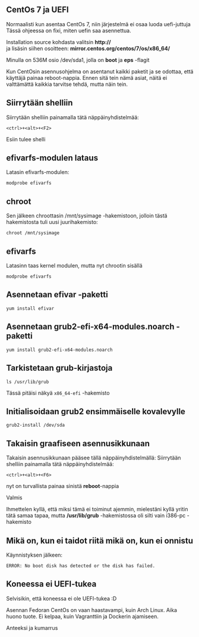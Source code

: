 ## CentOs 7 ja UEFI

Normaalisti kun asentaa CentOs 7, niin järjestelmä ei osaa luoda uefi-juttuja<br>
Tässä ohjeessa on fixi, miten uefin saa asennettua.<br>

Installation source kohdasta valitsin **http://** <br>
ja lisäsin siihen osoitteen: **mirror.centos.org/centos/7/os/x86_64/** <br>

Minulla on 536M osio /dev/sda1, jolla on **boot** ja **eps** -flagit

Kun CentOsin asennusohjelma on asentanut kaikki paketit ja se odottaa,
että käyttäjä painaa reboot-nappia. Ennen sitä tein nämä asiat,
näitä ei valttämättä kaikkia tarvitse tehdä, mutta näin tein.

## Siirrytään shelliin

Siirrytään shelliin painamalla tätä näppäinyhdistelmää:

```
<ctrl>+<alt>+<F2>
```

Esiin tulee shelli

## efivarfs-modulen lataus

Latasin efivarfs-modulen:

```
modprobe efivarfs
```

## chroot

Sen jälkeen chroottasin /mnt/sysimage -hakemistoon,
jolloin tästä hakemistosta tuli uusi juurihakemisto:

```
chroot /mnt/sysimage
```

## efivarfs
Latasinn taas kernel modulen, mutta nyt chrootin sisällä

```
modprobe efivarfs
```

## Asennetaan efivar -paketti

```
yum install efivar
```


## Asennetaan grub2-efi-x64-modules.noarch -paketti

```
yum install grub2-efi-x64-modules.noarch
```

## Tarkistetaan grub-kirjastoja

```
ls /usr/lib/grub
```

Tässä pitäisi näkyä ```x86_64-efi``` -hakemisto

## Initialisoidaan grub2 ensimmäiselle kovalevylle

```
grub2-install /dev/sda
```

## Takaisin graafiseen asennusikkunaan

Takaisin asennusikkunaan pääsee tällä näppäinyhdistelmällä:
Siirrytään shelliin painamalla tätä näppäinyhdistelmää:

```
<ctrl>+<alt>+<F6>
```

nyt on turvallista painaa sinistä **reboot**-nappia

Valmis

Ihmettelen kyllä, että miksi tämä ei toiminut ajemmin, mielestäni kyllä yritin tätä samaa tapaa,
mutta **/usr/lib/grub** -hakemistossa oli silti vain i386-pc -hakemisto

## Mikä on, kun ei taidot riitä mikä on, kun ei onnistu
Käynnistyksen jälkeen:
```
ERROR: No boot disk has detected or the disk has failed.
```

## Koneessa ei UEFI-tukea

Selvisikin, että koneessa ei ole UEFI-tukea :D

Asennan Fedoran
CentOs on vaan haastavampi, kuin Arch Linux.
Aika huono tuote. Ei kelpaa, kuin Vagranttiin ja Dockerin ajamiseen.

Anteeksi ja kumarrus
